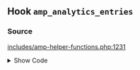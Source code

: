 ## Hook `amp_analytics_entries`

### Source

[includes/amp-helper-functions.php:1231](https://github.com/ampproject/amp-wp/blob/develop/includes/amp-helper-functions.php#L1231)

<details>
<summary>Show Code</summary>
```php
$analytics_entries = apply_filters( 'amp_analytics_entries', $analytics_entries );```
</details>
